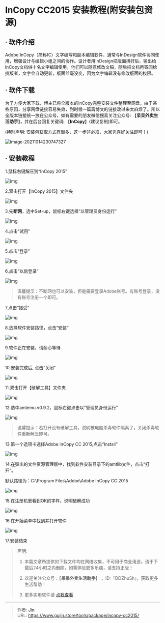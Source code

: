 # InCopy CC2015 安装教程(附安装包资源)


## · 软件介绍
Adobe InCopy（简称IC）文字编写和副本编辑软件，通常与InDesign软件协同使用，增强设计与编辑小组之间的协作。设计者用InDesign把版面排好后，输出给InCopy文档供十名文字编辑使用，他们可以随意修改文稿，随后把文档再寄回给排版者，文字会自动更新，版面丝毫没变，因为文字编辑没有修改版面的权限。

## · 软件下载
为了方便大家下载，博主已将全版本的InCopy完整安装文件整理至网盘，由于某些原因，分享网盘链接容易失效，到时候一篇篇博文的链接改过来太麻烦了。所以全版本链接统一放在公众号，如有需要的朋友微信搜索关注公众号: 【**呆呆外卖生活助手**】，并在后台回复关键词: 【**InCopy**】(建议复制)即可。

(特别声明: 安装包获取方式有很多，这一步非必须，大家凭喜好关注即可！)

![image-20211014230747327](https://img.gujin.store/img/image-20211014230747327.png)

## · 安装教程

1.鼠标右键解压到“InCopy 2015”

![img](https://img.gujin.store/img/v2-7c0761b9d12c87354e591fbd788b21b2_720w.png)

2.双击打开【InCopy 2015】文件夹

![img](https://img.gujin.store/img/v2-f482ada6b2a31acbecbb6c5c3b9ecdf1_720w.png)

3.先**断网**，选中Set-up，鼠标右键选择“以管理员身份运行”

![img](https://img.gujin.store/img/v2-55e29b6f794fcef2becd996c48613620_720w.png)

4.点击“试用”

![img](https://img.gujin.store/img/v2-f32199cecc600b82b2832de41e3401f0_720w.png)

5.点击“登录”

![img](https://img.gujin.store/img/v2-3f0dd0c461d2fd3018de4dc2617ff5c9_720w.png)

6.点击“以后登录”

![img](https://img.gujin.store/img/v2-1570552b754ddbb066f79fac081f99f9_720w.png)



> 温馨提示：不断网也可以安装，但是需要登录Adobe账号。有账号登录，没有账号注册一个即可。

7.点击“接受”

![img](https://img.gujin.store/img/v2-6394e6a8ad691de18455120f81bce454_720w.png)

8.选择软件安装路径，点击“安装”

![img](https://img.gujin.store/img/v2-c045aa1f88c2245e641b4ef7651e9d9f_720w.png)

9.软件正在安装，请耐心等待

![img](https://img.gujin.store/img/v2-bfaae54b3284f2d76d41f92b90d809a7_720w.png)

10.安装完成后, 点击“关闭”

![img](https://img.gujin.store/img/v2-e6e51ab06f60e255acd4b97930e6ca6a_720w.png)

11.双击打开【破解工具】文件夹

![img](https://img.gujin.store/img/v2-f85e8842ffa94ae6778bb6b7bb4b1ee6_720w.png)

12.选中amtemu.v0.9.2，鼠标右键点击以“管理员身份运行”

![img](https://img.gujin.store/img/v2-ce708730fca80cd7b5f2c116f02069ec_720w.png)



> 温馨提示：若打开没有破解工具，说明被电脑杀毒软件隔离了，关闭杀毒软件重新解压即可。

13.第一个选项卡选择Adobe InCopy CC 2015,点击“Install”

![img](https://img.gujin.store/img/v2-05df3d7b02b54bc7cc5b3218cfae722c_720w.png)

14.在弹出的文件资源管理器中，找到软件安装目录下的amtlib文件，点击“打开”。

默认路径为：C:\Program Files\Adobe\Adobe InCopy CC 2015

![img](https://img.gujin.store/img/v2-5c9e321ceb08a6ff4aafcc3f620fc7e1_720w.png)

15.在注册机里看到OK的字样，说明破解成功

![img](https://img.gujin.store/img/v2-6bfe6a7d6d080d6d25dd89944960303b_720w.png)

16.在开始菜单中找到并打开软件

![img](https://img.gujin.store/img/v2-6c2db630a28e8533493f703505915962_720w.png)



17.安装结束




> 声明: 
>
> 1. 本篇文章所提供的下载文件均在网络收集，不可用于商业用途，请于下载后24小时之内删除，如需体验更多乐趣，请支持正版！
>
> 2. 欢迎关注公众号：【**呆呆外卖生活助手**】 ，ID:『DDZhuSh』，获取更多生活帮助！
>
> 3. 更多实用软件请  [点我查看](/tools)


---

> 作者: [Jin](https://img.gujin.store/img/favicon.ico)  
> URL: https://www.gujin.store/tools/package/incopy-cc2015/  

